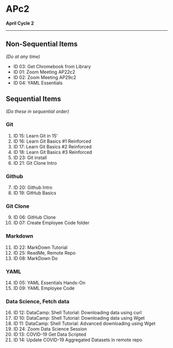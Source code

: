 # APc2 #
**April Cycle 2**

---

## Non-Sequential Items ##
*(Do at any time)*

- ID 03: Get Chromebook from Library
- ID 01:	Zoom Meeting AP22c2
- ID 02:	Zoom Meeting AP29c2
- ID 04:	YAML Essentials

## Sequential Items ##
*(Do these in sequential order)*

### Git ###

1. ID 15:	Learn Git in 15'
2. ID 16:	Learn Git Basics #1 Reinforced
3. ID 17:	Learn Git Basics #2 Reinforced
4. ID 18:	Learn Git Basics #3 Reinforced
5. ID 23:	Git install
6. ID 21:	Git Clone Intro

### Github ###

7. ID 20:	Github Intro
8. ID 19:	GitHub Basics

### Git Clone ###
9. ID 06:	GitHub Clone
10. ID 07:	Create Employee Code folder


### Markdown ###
11. ID 22:	MarkDown Tutorial
12. ID 25:	ReadMe, Remote Repo
13. ID 08:	MarkDown Do

### YAML ###
14. ID 05:	YAML Essentials Hands-On
15. ID 09:	YAML Employee Code 

### Data Science, Fetch data ###
16. ID 12:	DataCamp: Shell Tutorial: Downloading data using curl
17. ID 10:	DataCamp: Shell Tutorial: Downloading data using Wget
18. ID 11:	DataCamp: Shell Tutorial: Advanced downloading using Wget
19. ID 24:	Zoom Data Science Session
20. ID 13:	COVID-19 Get Data Scripted
21. ID 14:	Update COVID-19 Aggregated Datasets in remote repo